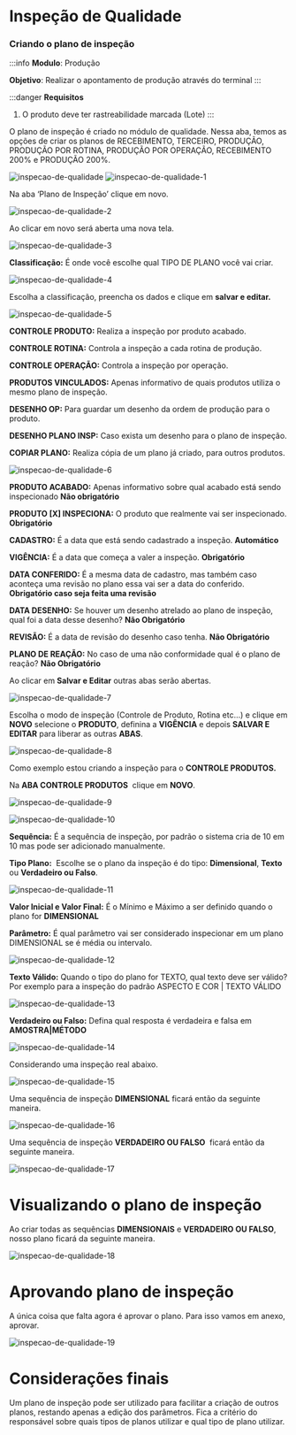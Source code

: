 # Inspeção de Qualidade

### Criando o plano de inspeção

:::info
**Modulo**: Produção

**Objetivo**: Realizar o apontamento de produção através do terminal
:::

:::danger
**Requisitos**

1. O produto deve ter rastreabilidade marcada (Lote)
:::

O plano de inspeção é criado no módulo de qualidade. Nessa aba, temos as opções de criar os planos de RECEBIMENTO, TERCEIRO, PRODUÇÃO, PRODUÇÃO POR ROTINA, PRODUÇÃO POR OPERAÇÃO, RECEBIMENTO 200% e PRODUÇÃO 200%.

![inspecao-de-qualidade](./img/inspecao-de-qualidade/inspecao-de-qualidade.jpg)
![inspecao-de-qualidade-1](./img/inspecao-de-qualidade/inspecao-de-qualidade-1.gif)

Na aba ‘Plano de Inspeção’ clique em novo.

![inspecao-de-qualidade-2](./img/inspecao-de-qualidade/inspecao-de-qualidade-2.jpg)

Ao clicar em novo será aberta uma nova tela.

![inspecao-de-qualidade-3](./img/inspecao-de-qualidade/inspecao-de-qualidade-3.jpg)

**Classificação:** É onde você escolhe qual TIPO DE PLANO você vai criar.

![inspecao-de-qualidade-4](./img/inspecao-de-qualidade/inspecao-de-qualidade-4.gif)

Escolha a classificação, preencha os dados e clique em **salvar e editar.**

![inspecao-de-qualidade-5](./img/inspecao-de-qualidade/inspecao-de-qualidade-5.gif)

**CONTROLE PRODUTO:** Realiza a inspeção por produto acabado.

**CONTROLE ROTINA:** Controla a inspeção a cada rotina de produção.

**CONTROLE OPERAÇÃO:** Controla a inspeção por operação.

**PRODUTOS VINCULADOS:** Apenas informativo de quais produtos utiliza o mesmo plano de inspeção.

**DESENHO OP:** Para guardar um desenho da ordem de produção para o produto.

**DESENHO PLANO INSP:** Caso exista um desenho para o plano de inspeção.

**COPIAR PLANO:** Realiza cópia de um plano já criado, para outros produtos.

![inspecao-de-qualidade-6](./img/inspecao-de-qualidade/inspecao-de-qualidade-6.jpg)

**PRODUTO ACABADO:** Apenas informativo sobre qual acabado está sendo inspecionado **Não obrigatório**

**PRODUTO [X] INSPECIONA:** O produto que realmente vai ser inspecionado. **Obrigatório**

**CADASTRO:** É a data que está sendo cadastrado a inspeção. **Automático**

**VIGÊNCIA:** É a data que começa a valer a inspeção. **Obrigatório**

**DATA CONFERIDO:** É a mesma data de cadastro, mas também caso aconteça uma revisão no plano essa vai ser a data do conferido. **Obrigatório caso seja feita uma revisão**

**DATA DESENHO:** Se houver um desenho atrelado ao plano de inspeção, qual foi a data desse desenho? **Não Obrigatório**

**REVISÃO:** É a data de revisão do desenho caso tenha. **Não Obrigatório**

**PLANO DE REAÇÃO:** No caso de uma não conformidade qual é o plano de reação? **Não Obrigatório**

Ao clicar em **Salvar e Editar** outras abas serão abertas.

![inspecao-de-qualidade-7](./img/inspecao-de-qualidade/inspecao-de-qualidade-7.gif)

Escolha o modo de inspeção (Controle de Produto, Rotina etc…) e clique em **NOVO** selecione o **PRODUTO**, definina a **VIGÊNCIA** e depois **SALVAR E EDITAR** para liberar as outras **ABAS**.

![inspecao-de-qualidade-8](./img/inspecao-de-qualidade/inspecao-de-qualidade-8.gif)

Como exemplo estou criando a inspeção para o **CONTROLE PRODUTOS.** 

Na **ABA CONTROLE PRODUTOS**  clique em **NOVO**.

![inspecao-de-qualidade-9](./img/inspecao-de-qualidade/inspecao-de-qualidade-9.gif)

![inspecao-de-qualidade-10](./img/inspecao-de-qualidade/inspecao-de-qualidade-10.jpg)

**Sequência:** É a sequência de inspeção, por padrão o sistema cria de 10 em 10 mas pode ser adicionado manualmente.

**Tipo Plano:**  Escolhe se o plano da inspeção é do tipo: **Dimensional**, **Texto** ou **Verdadeiro ou Falso**.

![inspecao-de-qualidade-11](./img/inspecao-de-qualidade/inspecao-de-qualidade-11.gif)

**Valor Inicial e Valor Final:** É o Mínimo e Máximo a ser definido quando o plano for **DIMENSIONAL**

**Parâmetro:** É qual parâmetro vai ser considerado inspecionar em um plano DIMENSIONAL se é média ou intervalo.

![inspecao-de-qualidade-12](./img/inspecao-de-qualidade/inspecao-de-qualidade-12.gif)

**Texto Válido:** Quando o tipo do plano for TEXTO, qual texto deve ser válido? Por exemplo para a inspeção do padrão ASPECTO E COR | TEXTO VÁLIDO

![inspecao-de-qualidade-13](./img/inspecao-de-qualidade/inspecao-de-qualidade-13.gif)

**Verdadeiro ou Falso:** Defina qual resposta é verdadeira e falsa em **AMOSTRA|MÉTODO**

![inspecao-de-qualidade-14](./img/inspecao-de-qualidade/inspecao-de-qualidade-14.gif)

Considerando uma inspeção real abaixo.

![inspecao-de-qualidade-15](./img/inspecao-de-qualidade/inspecao-de-qualidade-15.gif)

Uma sequência de inspeção **DIMENSIONAL** ficará então da seguinte maneira.

![inspecao-de-qualidade-16](./img/inspecao-de-qualidade/inspecao-de-qualidade-16.jpg)

Uma sequência de inspeção **VERDADEIRO OU FALSO**  ficará então da seguinte maneira.

![inspecao-de-qualidade-17](./img/inspecao-de-qualidade/inspecao-de-qualidade-17.jpg)

# Visualizando o plano de inspeção

Ao criar todas as sequências **DIMENSIONAIS** e **VERDADEIRO OU FALSO**, nosso plano ficará da seguinte maneira.

![inspecao-de-qualidade-18](./img/inspecao-de-qualidade/inspecao-de-qualidade-18.jpg)

# Aprovando plano de inspeção

A única coisa que falta agora é aprovar o plano. Para isso vamos em anexo, aprovar.

![inspecao-de-qualidade-19](./img/inspecao-de-qualidade/inspecao-de-qualidade-19.gif)

# Considerações finais

Um plano de inspeção pode ser utilizado para facilitar a criação de outros planos, restando apenas a edição dos parâmetros. Fica a critério do responsável sobre quais tipos de planos utilizar e qual tipo de plano utilizar.